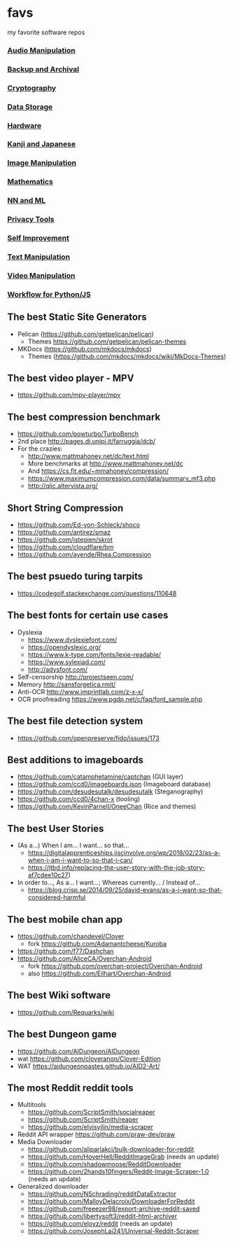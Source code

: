 # favs
my favorite software repos

### [Audio Manipulation](audio.md)
### [Backup and Archival](backup.md)
### [Cryptography](crypto.md)
### [Data Storage](data.md)
### [Hardware](hardware.md)
### [Kanji and Japanese](kanji.md)
### [Image Manipulation](image.md)
### [Mathematics](math.md)
### [NN and ML](neural.md)
### [Privacy Tools](privacy.md)
### [Self Improvement](self-care.md)
### [Text Manipulation](text.md)
### [Video Manipulation](video.md)
### [Workflow for Python/JS](workflow.md)

## The best Static Site Generators
- Pelican (https://github.com/getpelican/pelican)
  - Themes https://github.com/getpelican/pelican-themes
- MKDocs (https://github.com/mkdocs/mkdocs)
  - Themes (https://github.com/mkdocs/mkdocs/wiki/MkDocs-Themes)

## The best video player - MPV
- https://github.com/mpv-player/mpv

## The best compression benchmark
- https://github.com/powturbo/TurboBench
- 2nd place http://pages.di.unipi.it/farruggia/dcb/
- For the crazies:
  - http://www.mattmahoney.net/dc/text.html
  - More benchmarks at http://www.mattmahoney.net/dc
  - And https://cs.fit.edu/~mmahoney/compression/
  - https://www.maximumcompression.com/data/summary_mf3.php
  - http://qlic.altervista.org/

## Short String Compression
- https://github.com/Ed-von-Schleck/shoco
- https://github.com/antirez/smaz
- https://github.com/jstepien/skrot
- https://github.com/cloudflare/bm
- https://github.com/ayende/Rhea.Compression

## The best psuedo turing tarpits
-  https://codegolf.stackexchange.com/questions/110648

## The best fonts for certain use cases
- Dyslexia
  - https://www.dyslexiefont.com/
  - https://opendyslexic.org/
  - https://www.k-type.com/fonts/lexie-readable/
  - https://www.sylexiad.com/
  - http://adysfont.com/
- Self-censorship http://projectseen.com/
- Memory http://sansforgetica.rmit/
- Anti-OCR http://www.imprintlab.com/z-x-x/
- OCR proofreading https://www.pgdp.net/c/faq/font_sample.php

## The best file detection system
- https://github.com/openpreserve/fido/issues/173

## Best additions to imageboards
- https://github.com/catamphetamine/captchan (GUI layer)
- https://github.com/ccd0/imageboards.json (Imageboard database)
- https://github.com/desudesutalk/desudesutalk (Steganography)
- https://github.com/ccd0/4chan-x (tooling)
- https://github.com/KevinParnell/OneeChan (Rice and themes)

## The best User Stories
- (As a...) When I am... I want... so that...
  - https://digitalapprenticeships.jiscinvolve.org/wp/2018/02/23/as-a-when-i-am-i-want-to-so-that-i-can/
  - https://jtbd.info/replacing-the-user-story-with-the-job-story-af7cdee10c27)
- In order to..., As a... I want...; Whereas currently... / Instead of...
  - https://blog.crisp.se/2014/09/25/david-evans/as-a-i-want-so-that-considered-harmful

## The best mobile chan app
- https://github.com/chandevel/Clover
  - fork https://github.com/Adamantcheese/Kuroba
- https://github.com/f77/Dashchan
- https://github.com/AliceCA/Overchan-Android
  - fork https://github.com/overchan-project/Overchan-Android
  - also https://github.com/Eilhart/Overchan-Android

## The best Wiki software
- https://github.com/Requarks/wiki

## The best Dungeon game
- https://github.com/AIDungeon/AIDungeon
- wat https://github.com/cloveranon/Clover-Edition
- WAT https://aidungeonpastes.github.io/AID2-Art/

## The most Reddit reddit tools
- Multitools
  - https://github.com/ScriptSmith/socialreaper
  - https://github.com/ScriptSmith/reaper
  - https://github.com/elvisyjlin/media-scraper
- Reddit API wrapper https://github.com/praw-dev/praw
- Media Downloader
  - https://github.com/aliparlakci/bulk-downloader-for-reddit
  - https://github.com/HoverHell/RedditImageGrab (needs an update)
  - https://github.com/shadowmoose/RedditDownloader
  - https://github.com/2hands10fingers/Reddit-Image-Scraper-1.0 (needs an update)
- Generalized downloader
  - https://github.com/NSchrading/redditDataExtractor
  - https://github.com/MalloyDelacroix/DownloaderForReddit
  - https://github.com/freeezer98/export-archive-reddit-saved
  - https://github.com/libertysoft3/reddit-html-archiver
  - https://github.com/eloyz/reddit (needs an update)
  - https://github.com/JosephLai241/Universal-Reddit-Scraper
